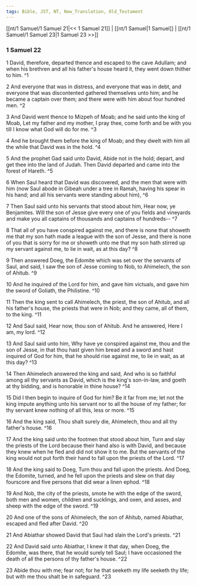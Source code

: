 ```yaml
---
tags: Bible, JST, NT, New_Translation, Old_Testament
---
```


[[nt/1 Samuel/1 Samuel 21|<< 1 Samuel 21]] | [[nt/1 Samuel|1 Samuel]] | [[nt/1 Samuel/1 Samuel 23|1 Samuel 23 >>]]

### 1 Samuel 22

1 David, therefore, departed thence and escaped to the cave Adullam; and when his brethren and all his father\'s house heard it, they went down thither to him.  ^1

2 And everyone that was in distress, and everyone that was in debt, and everyone that was discontented gathered themselves unto him; and he became a captain over them; and there were with him about four hundred men.  ^2

3 And David went thence to Mizpeh of Moab; and he said unto the king of Moab, Let my father and my mother, I pray thee, come forth and be with you till I know what God will do for me.  ^3

4 And he brought them before the king of Moab; and they dwelt with him all the while that David was in the hold.  ^4

5 And the prophet Gad said unto David, Abide not in the hold; depart, and get thee into the land of Judah. Then David departed and came into the forest of Hareth.  ^5

6 When Saul heard that David was discovered, and the men that were with him (now Saul abode in Gibeah under a tree in Ramah, having his spear in his hand; and all his servants were standing about him),  ^6

7 Then Saul said unto his servants that stood about him, Hear now, ye Benjamites. Will the son of Jesse give every one of you fields and vineyards and make you all captains of thousands and captains of hundreds\--  ^7

8 That all of you have conspired against me, and there is none that showeth me that my son hath made a league with the son of Jesse, and there is none of you that is sorry for me or showeth unto me that my son hath stirred up my servant against me, to lie in wait, as at this day?  ^8

9 Then answered Doeg, the Edomite which was set over the servants of Saul, and said, I saw the son of Jesse coming to Nob, to Ahimelech, the son of Ahitub.  ^9

10 And he inquired of the Lord for him, and gave him victuals, and gave him the sword of Goliath, the Philistine.  ^10

11 Then the king sent to call Ahimelech, the priest, the son of Ahitub, and all his father\'s house, the priests that were in Nob; and they came, all of them, to the king.  ^11

12 And Saul said, Hear now, thou son of Ahitub. And he answered, Here I am, my lord.  ^12

13 And Saul said unto him, Why have ye conspired against me, thou and the son of Jesse, in that thou hast given him bread and a sword and hast inquired of God for him, that he should rise against me, to lie in wait, as at this day?  ^13

14 Then Ahimelech answered the king and said, And who is so faithful among all thy servants as David, which is the king\'s son-in-law, and goeth at thy bidding, and is honorable in thine house?  ^14

15 Did I then begin to inquire of God for him? Be it far from me; let not the king impute anything unto his servant nor to all the house of my father; for thy servant knew nothing of all this, less or more.  ^15

16 And the king said, Thou shalt surely die, Ahimelech, thou and all thy father\'s house.  ^16

17 And the king said unto the footmen that stood about him, Turn and slay the priests of the Lord because their hand also is with David, and because they knew when he fled and did not show it to me. But the servants of the king would not put forth their hand to fall upon the priests of the Lord.  ^17

18 And the king said to Doeg, Turn thou and fall upon the priests. And Doeg, the Edomite, turned, and he fell upon the priests and slew on that day fourscore and five persons that did wear a linen ephod.  ^18

19 And Nob, the city of the priests, smote he with the edge of the sword, both men and women, children and sucklings, and oxen, and asses, and sheep with the edge of the sword.  ^19

20 And one of the sons of Ahimelech, the son of Ahitub, named Abiathar, escaped and fled after David.  ^20

21 And Abiathar showed David that Saul had slain the Lord\'s priests.  ^21

22 And David said unto Abiathar, I knew it that day, when Doeg, the Edomite, was there, that he would surely tell Saul; I have occasioned the death of all the persons of thy father\'s house.  ^22

23 Abide thou with me; fear not; for he that seeketh my life seeketh thy life; but with me thou shalt be in safeguard.  ^23

 

